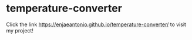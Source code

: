 # temperature-converter

Click the link https://enjaeantonio.github.io/temperature-converter/ to visit my project!
